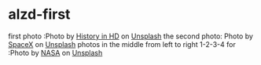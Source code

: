 # alzd-first
first photo :Photo by <a href="https://unsplash.com/@historyhd?utm_content=creditCopyText&utm_medium=referral&utm_source=unsplash">History in HD</a> on <a href="https://unsplash.com/photos/astronaut-standing-on-gray-sand-e5eDHbmHprg?utm_content=creditCopyText&utm_medium=referral&utm_source=unsplash">Unsplash</a>
  the second photo: Photo by <a href="https://unsplash.com/@spacex?utm_content=creditCopyText&utm_medium=referral&utm_source=unsplash">SpaceX</a> on <a href="https://unsplash.com/photos/photo-of-network-satellite-taking-off-yJv97tE7GDM?utm_content=creditCopyText&utm_medium=referral&utm_source=unsplash">Unsplash</a>
  photos in the middle from left to right 1-2-3-4 for :Photo by <a href="https://unsplash.com/@nasa?utm_content=creditCopyText&utm_medium=referral&utm_source=unsplash">NASA</a> on <a href="https://unsplash.com/photos/a-large-crater-in-the-middle-of-a-desert-E7q00J_8N7A?utm_content=creditCopyText&utm_medium=referral&utm_source=unsplash">Unsplash</a>
  